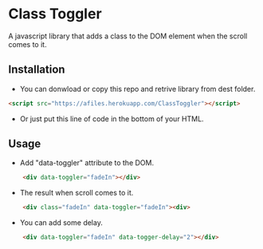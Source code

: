 # Class Toggler

A javascript library that adds a class to the DOM element when the scroll comes to it.

## Installation

- You can donwload or copy this repo and retrive library from dest folder.

```html
<script src="https://afiles.herokuapp.com/ClassToggler"></script>
```

- Or just put this line of code in the bottom of your HTML.

## Usage

- Add "data-toggler" attribute to the DOM.

```html
    <div data-toggler="fadeIn"></div>
```

- The result when scroll comes to it.

```html
    <div class="fadeIn" data-toggler="fadeIn"><div>
```
- You can add some delay.
```html
    <div data-toggler="fadeIn" data-togger-delay="2"></div>
```



